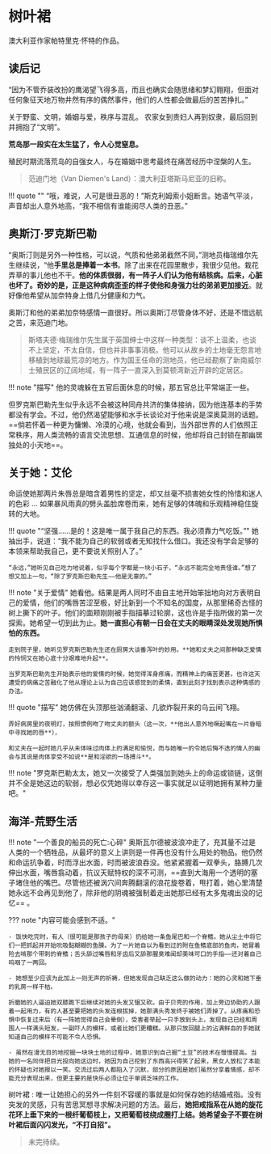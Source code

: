 # 树叶裙

澳大利亚作家帕特里克·怀特的作品。

## 读后记

“因为不管乔装改扮的鹰渴望飞得多高，而且也确实会随思绪和梦幻翱翔，但面对任何象征天地万物井然有序的偶然事件，他们的人性都会做最后的苦苦挣扎。”

关于野蛮、文明，婚姻与爱，秩序与混乱。
农家女到贵妇人再到奴隶，最后回到并拥抱了“文明”。

**荒岛那一段实在太生猛了，令人心觉窒息。**

殖民时期流落荒岛的自强女人，与在婚姻中思考最终在痛苦经历中涅槃的人生。

> 范迪门地（Van Diemen's Land）：澳大利亚塔斯马尼亚的旧称。



!!! quote ""
    “哦，难说，人可是很丑恶的！”斯克利姆索小姐断言。她语气平淡，声音却出人意外地高，“我不相信有谁能阅尽人类的丑恶。”


## 奥斯汀·罗克斯巴勒

“奥斯汀则是另外一种性格，可以说，气质和他弟弟截然不同，”测地员梅瑞维尔先生继续说，“他**手里总是捧着一本书**。除了出来在花园里散步，我很少见他。栽花弄草的事儿他也不干。**他的体质很弱，有一阵子人们认为他有结核病。后来，心脏也坏了。奇妙的是，正是这种病病歪歪的样子使他和身强力壮的弟弟更加接近**。就好像他希望从加奈特身上借几分健康和力气。

奥斯汀和他的弟弟加奈特感情一直很好。所以奥斯汀尽管身体不好，还是不惜远航之苦，来范迪门地。

> 斯塔夫德·梅瑞维尔先生属于英国绅士中这样一种类型：谈不上温柔，也谈不上坚定，不太自信，但也并非事事消极。他可以从故乡的土地毫无怨言地移植到地球最荒凉的地方。作为国王任命的测地员，他已经勘察了新南威尔士殖民区的辽阔地域，有一阵子一直深入到莫顿湾新近开辟的定居区。

!!! note "描写"
    他的灵魂躲在五官后面休息的时候，那五官总比平常端正一些。


但罗克斯巴勒先生似乎永远不会被这种同舟共济的集体接纳，因为他连基本的手势都没有学会。不过，他仍然渴望能够和水手长谈论对于他来说是深奥莫测的话题。==倘若怀着一种更为慵懒、冷漠的心境，他就会看到，当外部世界的人们依照正常秩序，用人类流畅的语言交流思想、互通信息的时候，他却将自己封锁在那幽居独处的小天地==。


## 关于她：艾伦

命运使她那两片朱唇总是暗含着男性的坚定，却又丝毫不损害她女性的怜惜和迷人的色彩 ... 如果暴风雨真的劈头盖脸席卷而来，她有足够的体魄和乐观精神稳住旋转的大地。


!!! quote "“坚强……是的！这是唯一属于我自己的东西。我必须靠力气吃饭。”"
    她抽出手，说道：“我不能为自己的软弱或者无知找什么借口。我还没有学会足够的本领来帮助我自己，更不要说关照别人了。”

    “永远，”她听见自己吃力地说着，似乎每个字都是一块小石子，“永远不能完全地责怪谁。”想了想又加上一句，“除了罗克斯巴勒先生——他是无辜的。”



!!! note "关于爱情"
    她看他。结果是两人同时不由自主地开始笨拙地向对方表明自己的爱情，他们的嘴唇苦涩至极，好比新到一个不知名的国度，从那里稀奇古怪的树上撕下的叶子。他们的面颊刚刚被手指描摹过轮廓，这也许是手指所做的第一次探索。她希望一切到此为止。**她一直担心有朝一日会在丈夫的眼睛深处发现她所惧怕的东西。**

    走到院子里，她听见罗克斯巴勒先生还在厨房大谈番泻叶的妙用。**她和丈夫之间那种缺乏爱情的怜悯又在她心底十分艰难地升起**。

    当罗克斯巴勒先生开始表示他的爱情的时候，她觉得浑身疼痛，而精神上的痛苦更甚。也许这天遭受的病痛之苦融化了他从理论上认为自己应该感觉到的柔情，直到此刻才找到表示这种情感的办法。

!!! quote "描写"
    她仿佛在头顶那些汹涌翻滚、几欲炸裂开来的乌云间飞翔。

    弄好病房里的夜明灯，按照惯例吻了吻丈夫的额头（这一次，**他出人意外地噘起嘴在一片昏暗中寻找她的唇**），

    和丈夫在一起时她几乎从未体味过肉体上的满足和愉悦，而与她唯一的令她后悔不迭的情人的幽会与其说是肉体享受不如说**是和淫欲的一场搏斗**。

!!! note "罗克斯巴勒太太，她又一次接受了人类强加到她头上的命运或锁链，这倒并不全是她这边的软弱，想必仅凭她得以幸存这一事实就足以证明她拥有某种力量吧。"



## 海洋-荒野生活


!!! note "一个善良的船员的死亡:心碎"
    奥斯瓦尔德被波浪冲走了，充其量不过是人类的一个牺牲品，从最坏的意义上讲则是一件再也没有什么用处的物品。他仍然和命运抗争着，时而浮出水面，时而被波浪吞没。他紧紧握着一双拳头，胳膊几次伸出水面，嘴唇翕动着，抗议天赋特权的深不可测，==直到大海用一个透明的塞子堵住他的嘴巴。尽管他还被涡穴间奔腾翻滚的浪花旋卷着，甩打着，她心里清楚她永远不会再见到他了，除非他的阴魂被强制着走出她那已经有太多鬼魂出没的记忆== 。



??? note "内容可能会感到不适。" 

    - 饭快吃完时，有人（很可能是那孩子的母亲）扔给她一条鱼尾巴和一个脊鳍。她从尘土中将它们一把抓起并开始吮吸黏糊糊的鱼膜。为了一片她自以为看到过的附在鱼鳍底部的鱼肉，她冒着险去啃那个带刺的脊鳍；舌头舔过嘴唇和牙齿后又舔那腥臭难闻却美味可口的手指——还对着自己呜咽了一两回。

    - 她想至少应该为此加上一则无声的祈祷，但她发现自己缺乏这么做的动力：她的心灵和她下垂的乳房一样干枯。

    折磨她的人逼迫她双膝跪下后继续对她的头发又锯又砍。由于贝壳的作用，加上旁边协助的人跟着一起用力，有的人甚至要把她的头发连根拔掉，她那满头秀发终于被她们弄掉了。从疼痛和恐惧中恢复过来后（有一阵她觉得自己会晕倒），受害者举起一只手放到头上，发现自己已经和周围人一样满头短发，一副吓人的模样，或者比她们更糟糕。从那只放回腿上的沾满鲜血的手她就知道自己的模样不可能不令人恐惧。

    - 虽然在漫无目的地挖掘一块块土地的过程中，她意识到自己掘“土豆”的技术在慢慢提高。当她的一名同伴把目光投向她这边时，她因为自己挖到了东西高兴得笑了起来，黑女人放松了本能的怀疑也对她报以一笑。交流过后两人都陷入了沉默，部分的原因是她们虽然分享着情感，却不能充分表现出来，但更主要的是快乐必须让位于单调乏味的工作。

树叶裙
:   唯一让她担心的另外一件刻不容缓的事就是如何保存她的结婚戒指。没有突发的灵感，只有苦思冥想寻求解决问题的方法。最后，**她把戒指系在从她的旋花花环上垂下来的一根纤葡萄枝上，又把葡萄枝绕成圈打上结。她希望金子不要在树叶裙后面闪闪发光，“不打自招”。**

> 未完待续。

<!-- 
◆ 要不是一位富人的任性改变了她的命运，她自个儿和霍莉的命运完全一样——从洗碗碟的女仆变成辛劳的妻子。当奥斯汀·罗克斯巴勒根据道义和理性的原则爱上她的时候，几乎就是任性。逝去的岁月已经证明了这一点。

◆ 没回来收拾杯盘碗盏，而是让霍莉来干这活儿。我又问了一遍霍莉。问她这屋子是不是闹鬼，也许我是听见鬼说话了。霍莉听了满脸放光，不过很快又忸怩起来。她说，她从来没有在这儿碰见过鬼


◆ 他不无苦涩地哼了哼鼻子。“结婚不一定就能排遣心中的孤独。理想的伴侣大部分都让些幸运儿在跳舞的时候拐走了。”



◆ 阿斯匹诺尔属于这样一种医生：他相信应当用鼓励病人忘记病痛的办法使他快活，省下力气好交医药费。



◆ 我在自己身上发现的坏东西不管有多坏，和在另一个人身上发现的恶相比也只能是“小巫见大巫”。我不是指作为动物的人的本能的凶残，而是指能掐会算的人的处心积虑的坏。我说“别人”是指另外一个人（不是不谙世事的少女时代的我在薄暮时分的高原沼泽地上所想象的魔鬼）。

◆ 她尽量不让自己看他那张脸。现在想起来真让人目瞪口呆——他的面颊曾经那样热烈地摩擦过她的面颊。埋藏在她心灵深处的性欲曾经浮游到表面和他更为赤裸的淫欲缠结在一起。

◆ 罗克斯巴勒太太解开发髻，让满头秀发泻入静谧的大海。男人们的叫喊声也已经归于沉寂。做过祈祷之后——这是一项同时履行的义务，出于习惯表面上看起来充满了自信——他拥抱了她，虽然艾伦觉得他心不在焉。不过这是常事儿，她并不多加计较。罗克斯巴勒太太躺在上铺，听着丈夫的鼾声，很快就进入梦乡。



◆ 加奈特身上只有一股混合着律师的文书、契约和像柠檬的马鞭草的淡淡的令人忧伤的气味。

◆ 皮尔切笑了起来，“人嘛，不是被鲨鱼吞了，就是被蛆虫吃掉。”

◆ “他们抓不住我。”皮尔切先生继续说，“即使抓住了，也关不长。当自由受到威胁的时候，没有哪一条海鳗比我更擅长逃跑的了。”他笑了起来，“这就是我跑到海上的原因。人在海上更自由。他可以自由自在地呼吸。不过我就是在那儿——在该死的丛林里也不会心甘情愿地被窒息而死，如果我被流放到那儿的话。”



◆ 他离开她之后，她叹了一口气，正式表示了不满，然后把凌乱不堪的东西收拾整齐。罗克斯巴勒太太心中暗暗高兴。一个人坐在这儿简直是最大的奢侈，可以不再扮演那个她一直扮演着的、目前看来在最近几个月中她愈发投入的“多面人”的角色——忠实的妻子、不知疲倦的护士、勇敢的女人。还有就是待产的妇女。

◆ 证实自己所记录的一切没有涉及不堪入目的真相这一点变得越来越重要。她的呼吸越来越粗重。在她的心目之中，已被毁坏的客厅里积满了海水，她看到那本用精美羊皮纸包着的日记本漂浮在倾斜晃荡的水中。

◆ “你戴它们干吗？”他问。
“为什么不戴？难道我应该把它们扔进大海？”
两个人一起笑了起来。对命运的近乎冷漠的感觉暂时主宰着他们的肉体。


第六章

◆ 她的心情那么冷漠，简直懒得撩起唇边的一丝头发，或者拂去掉在胸前的面包渣。即使她漠不关心地瞥了一眼，那灰色的、有的甚至已经发绿的面包渣掉在她隆起的胸脯之上，似乎也并没有什么不自然的

◆ 对于奥斯汀·罗克斯巴勒来说，真正的需要是放在怀里的那本让人觉得很不方便的诗集。沉甸甸的分量和书的边角成了他唯一的安慰。他可以在一个荒无人烟的小岛上找到树荫，坐下来品尝“维吉尔”带来的快乐。

第七章

◆ 每个人抬头的时候都好像在锈得不可救药的弹簧上活动。

◆ 波迪欧船长所持的观点是“以基督徒的方式与他们接近会取得与基督教义相一致的结果”。但他又叹口气补充说：“如果我们的罪孽还没有深重到与我们作对的地步的话。”从任何意义上讲，他都试图说服他的部下克制自己，不要向那些充其量不过是“头脑简单的蒙昧人”开火。

◆ 他睁开眼睛。“艾伦，你是与众不同的。那光线……或者那顶……巨大的……乡村……帽子……的帽檐。请你把它往上推推……这样我就能看见……”
绝望中，她握住长矛往外抽，长矛从他脖子上的软骨中脱落了。血立即从伤口，也从鼻孔和嘴巴里涌了出来。
她双膝跪下。
“我忘记了，”他说，从正把他淹没的血泊中抬了一下身体，“艾伦，为我祈祷吧。”
她没法祈祷，永远不会再祈祷。“噢，不，上帝！如果是这样，我们为什么要出生呢？”

◆ 自从当新娘时被迫面对切尔特南的起居室那一刻起，艾伦·格拉雅斯还没有遇到过这种情况。现在的区别是，她已不会因为她行为失检或衣衫褴褛而生气。




◆ 她不仅被禁闭在黑人岛屿的堡垒中，而且也摆脱不了她一生下来人们就指望她具备的、后来在和她可怜、亲爱的罗克斯巴勒先生的婚姻中得到进一步加强的女性的逆来顺受。

现在既然已落到动物的地步，她至少可以毫不做作地承认，一片蛇肉在她胸口燃起了喜悦的火花。

◆ 实际上脏兮兮的纤维上只剩下一点淡淡的甜味。然而，吮吸这块蜂蜜树皮激起了她对锦衣玉食生活的回忆，她沉浸在其中流连忘返。如果树皮的主人不把它抢回去，她也许会一口把它吞下去。

◆ 但她认出被她误认作席沿的东西是连在一起的指甲，而在另一边，像虎头一样靠着皮垫的一端放在地上的只能是她记忆中那个活着时在睡莲间嬉戏玩耍的姑娘的头颅。

◆ 2025/01/10发表想法

天呐…这描写好恐怖…

原文：她那僵硬的躯体和颤抖声几乎清晰可闻的神经都在告诫她提防她想要做、实际上已经在做的事情。她正举起骨头，牙齿抽搐着、啃扯着咀嚼个不停，她大口大口地吞咽着，吃下去的东西几乎要从喉咙口钻出来，但并没有钻出来。把骨头打扫得干干净净之后她才把它扔掉，然后在她这些吃人肉的“良师益友”后面跟着。回想起来，她对自己的所作所为感到厌恶。但更多的则是对自己忍心这么做这一事实感到惊愕。这天早晨，森林异常纯朴，万籁俱寂，只有一把长笛没完没了地重复着单调的曲子，她不由得相信自己参加了圣餐仪式。然而，她头痛不已，这似乎是对人类的行为表示厌恶，而且消化不良的初步症状也出现了。按照基督教的道德标准，她永远不能再想这件事。


◆ 一个巨人般的、拿任何标准衡量都是天生小丑的家伙不断地打转，拍着脚后跟跳到空中，用他的行话和听得见他声音的人逗乐。她可以推断他既受人尊敬又引人妒忌。

◆ “他们不会拒绝赦免你的——杰克——如果你把我带到他们那儿去的话。他们要是拒绝了，那既不公平也不合情理。”
“人就是不讲情理，不讲公平。


◆ “如果我们只考虑什么是道德的话，我们就要挨饿，对不对？我们会蜷缩着身体丧命的。人们想得太多——又想得不够。如果他们一开始的时候就考虑种种麻烦——他们会碰到的欺骗和背叛，男人还会跟女人走，或者女人还会跟男人走吗？”

◆ “我并不是说像您这样的人——一位尊贵的夫人——奸诈不老实——你也不会知道这种事。但我知道，因为我是有过这种痛苦经历的人。”

◆ 过了一会儿他贴着她的耳朵轻声说：“如果要我相信你的话，艾伦，你就应该相信我。两个互相信任的身体不会伤害对方。”

◆ 她不会受任何东西的诱惑去评论他的话打破这份静寂，那将是极端外行的行为。如果说她那纯粹的肉体存在也许会打扰他，那么腐叶肯定会助她一臂之力，让她显得不那么刺眼。
他很快开始表演他的天才。那婉转、缠缠的音符，那似乎把鸟类的虚荣掩饰成单纯的欢愉的悦耳颤音都让她觉得那是一只画眉在鸣唱。

◆ 在某种程度上她提供给他的肯定是对他遭受的一切痛苦的补偿，也是对自己罪孽的宽恕？对她的欺骗、淫欲和不贞的宽恕？她希望如果他们能够延长去莫顿湾的旅程并且永远不迷路的话，她能使他相信真正的爱情，虽然她缺点很多。

◆ 准备佳肴时，他们谁也没吭声，但不时咕哝几声或吸几下鼻子表示仍在交流思想。如果他们碰了对方的手那无疑只是偶然事故。她认为她可以觉察到犯人因为杀了这只像人的鸟而对自己进行着道德上的谴责，而且还对她摆弄死鸟的方法表示不满。她知道饥饿使她的动作十分草率。给鸟拔毛时她不止一次把一条条乌青的鸟皮连着里面根深牢固的羽毛一起扯了下来。

◆ “爱”，老家伙用一种颤抖得异乎寻常的声音提醒她，“爱”是忘我的，从来不是肉欲的，艾伦不能为这样的谈话增色，话题如此浩无边际，除了凭直觉根本无法理解它。

◆ 犯人杰克，她的救星和情人，肯定是在打瞌睡。他的手像一把不严实的锁一样松开着随她自由活动。她小心翼翼地走着，想起了她曾经在无意中踩到的另一只手，虽然她根本不想回忆这事，不想伤害这个依赖她的正酣睡着的男人，这个她真正爱着的男人。

◆ 她明明清楚他为什么如此沉默不语却还要奚落他，这使她自责不已，如坐针毡。她永远配不上他的敏感和周到。格拉雅斯家的艾伦是一个不折不扣的泼妇——在其他方面则是一个贪得无厌的妓女。起码的自知之明让她先是感到一阵气噎，然后便毫不留情地打起嗝来。

◆ 事实上，他确实用鼻子在她的乳房上摩擦了一会儿，但不像现实生活中吮奶的孩子，倒更像用羊角抵撞母羊的小羊羔。很快他又恢复了常态并诚恳地告诉她，“正是因为梅珀我才到这个殖民地。”

◆ 她想了想说，“我相信许多人杀了他们所爱的人——理由没你充分。”

◆ 罗克斯巴勒太太不能彻底说谎，也不能完全说真话。“我只会记住，”她告诉他，“你希望我记住的部分。”因为她自己又恢复了对爱的饥渴。

◆ 但正在这时罗克斯巴勒太太低头看了一眼，她发现她的那圈藤蔓已经丢了，她围着它原是作为一种规矩得体的表示的，更糟糕的是她系在树叶裙上的结婚戒指也不知去向。


第八章

◆ 不后悔。为什么要后悔呢？如今我过这样的生活正合适。也许男人就不一样。依我看，女人更像苔藓或地衣，它们依附岩石或树木就像我们依附丈夫一样。那是我们的归属。”

◆ 斯克利姆索小姐说：“空气里有什么东西。我真的很同情您，我经常因此过敏。噢，是的，亲爱的，我们受的是什么罪！但我想，我们必须忍受这一切。”

◆ 司令官耐着性子控制住自己：“只有听了对同一事件的不同叙述我们才能发现真相，罗克斯巴勒太太，任何法庭都这样。”
“噢，”她喊道，“我从来没有上过法庭。也许就是因为这个，我从不敢肯定我有没有发现真相——不管是什么样的事情，洛威尔上尉。尽管如此，我还是活了下来。”

◆ “不管发生了什么事，不能责怪任何人，又可以责备所有人。”她不再蹒跚着走下去了。

◆ “根据我所听说的有关罗克斯巴勒家的情况，我倒觉得，罗克斯巴勒太太，您过的是温室中的生活。”
“洛威尔上尉，人的头脑不会永远躲开自身的思想和想象在温室藏身的。”
这话听上去一定很古怪。从他的嘴部表情上她可以读出他的厌恶；毫无疑问，他只习惯于女人的甜蜜和驯服。

◆ 她已开始绞弄她的双手：“但我答应过的，洛威尔上尉！我生活中的一切都丧失了，连结婚戒指也没留下。我一直把它保存到最后一天——它也丢了。什么也没有了，我告诉你！因为这个原因——再说我经受了这一切总归应该得到什么酬报吧？为了这个我坚持要求给我的救命恩人一张赦免证。”

◆ “噢，洛威尔上尉，”她叫喊起来，“我们大多数人都有罪，我们都有残暴的行为，如果不是真正谋杀的话。不要光为这个就谴责他。他也是一个遭受了生活残酷折磨、身心崩溃的人。”

◆ 她悲哀地想到，也许她永远不能被两个不共戴天的世界中的任何一个所接受，就像它们也许永远不愿意融合一样。

◆ 皮尔切先生咽了口气：“他们当中有一些被别人吃了。

◆ “因此，”她转过身说，“我希望我们能接受对方的缺点，因为我们谁也没有勇气总说真话。这样我们也许能继续做朋友。”

◆ “爱就是软弱。意志的力量——当时我所理解的完善——正是我决心要培养的。这就是当时我崇拜您的原因，罗克斯巴勒太太——冷若冰霜的贵夫人，碰不得的人。”

◆ 和每天早上一样，她在花园里散步，阳光在她四周旋转，轻松活泼又恰到好处。她突然想到，我不值得任何人信任，尤其是向我透露一切的孩子们的信任。

- “我不知道为什么我会得到宽恕，而其他比我更配得到宽恕的人却没有。”


◆ “如果我以前有过灵魂，我想现在也许已经失落了。”她说。

◆ “只是我的良心，而这可以比任何无形的罪犯更可怕。”
 -->
